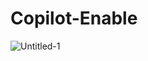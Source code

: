# Copilot-Enable
![Untitled-1](https://github.com/adasjusk/Copilot-Enable/assets/100019532/c7e213a3-fc04-41d1-ab9f-295260a9fd5e)
